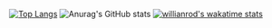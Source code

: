  	
  </div>
  
   <div align=center>
 
[![Top Langs](https://github-readme-stats.vercel.app/api/top-langs/?username=wavgado&layout=compact&theme=dark)](https://github.com/anuraghazra/github-readme-stats)
![Anurag's GitHub stats](https://github-readme-stats.vercel.app/api?username=wavgado&show_icons=true&theme=dark)
[![willianrod's wakatime stats](https://github-readme-stats.vercel.app/api/wakatime?username=wavgado&theme=dark&layout=compact)](https://github.com/anuraghazra/github-readme-stats)


   </div>
<!--    
  	
  </div>TT
  
   <div align=center>
 
[![willianrod's wakatime stats](https://github-readme-stats.vercel.app/api/wakatime?username=wavgado&theme=dark&layout=compact)](https://github.com/anuraghazra/github-readme-stats)






   </div>
   
  </div>
  
   <div align=center>   
   

![Anurag's GitHub stats](https://github-readme-stats.vercel.app/api?username=wavgado&show_icons=true&theme=dark)
	 -->
  </div>
  
